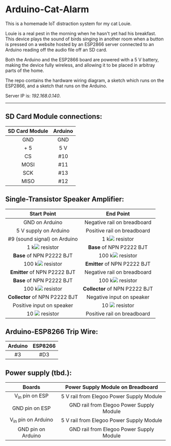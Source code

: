 # Arduino-Cat-Alarm

This is a homemade IoT distraction system for my cat Louie. 

Louie is a real pest in the morning when he hasn't yet had his breakfast. This device plays the sound of birds singing in another room when a button is pressed on a website hosted by an ESP2866 server connected to an Arduino reading off the audio file off an SD card. 

Both the Arduino and the ESP2866 board are powered with a 5 V battery, making the device fully wireless, and allowing it to be placed in arbitray parts of the home.

The repo contains the hardware wiring diagram, a sketch which runs on the ESP2866, and a sketch that runs on the Arduino.

Server IP is: *192.168.0.140*.

_______

## SD Card Module connections:


| **SD Card Module** | **Arduino** |
|:--------------:|:-------:|
|       GND      |   GND   |
|       + 5      |   5 V   |
|       CS       |   #10   |
|      MOSI      |   #11   |
|       SCK      |   #13   |
|      MISO      |   #12   |

## Single-Transistor Speaker Amplifier: 

| **Start Point**                | **End Point** |
|:-------:|:------:|
| GND on Arduino                 | Negative rail on breadboard    |
| 5 V supply on Arduino          | Positive rail on breadboard    |
| #9 (sound signal) on Arduino   | 1 k<img src="https://render.githubusercontent.com/render/math?math=\Omega"> resistor           |
| 1 k<img src="https://render.githubusercontent.com/render/math?math=\Omega"> resistor           | **Base** of NPN P2222 BJT      |
| **Base** of NPN P2222 BJT      | 100 k<img src="https://render.githubusercontent.com/render/math?math=\Omega"> resistor         |
| 100 k<img src="https://render.githubusercontent.com/render/math?math=\Omega"> resistor         | **Emitter** of NPN P2222 BJT   |
| **Emitter** of NPN P2222 BJT   | Negative rail on breadboard    |
| **Base** of NPN P2222 BJT      | 100 k<img src="https://render.githubusercontent.com/render/math?math=\Omega"> resistor         |
| 100 k<img src="https://render.githubusercontent.com/render/math?math=\Omega"> resistor         | **Collector** of NPN P2222 BJT |
| **Collector** of NPN P2222 BJT | Negative input on speaker      |
| Positive input on speaker      | 10 <img src="https://render.githubusercontent.com/render/math?math=\Omega"> resistor           |
| 10 <img src="https://render.githubusercontent.com/render/math?math=\Omega"> resistor           | Positive rail on breadboard    |


## Arduino-ESP8266 Trip Wire:

| **Arduino** | **ESP8266**| 
|:------:|:-------:|
|#3 | #D3 |

## Power supply (tbd.):

| **Boards** | **Power Supply Module on Breadboard**|
|:------:|:------:|
|V<sub>in</sub> pin on ESP| 5 V rail from Elegoo Power Supply Module|
|GND pin on ESP| GND rail from Elegoo Power Supply Module|
|V<sub>in</sub> pin on Arduino| 5 V rail from Elegoo Power Supply Module|
|GND pin on Arduino| GND rail from Elegoo Power Supply Module|



